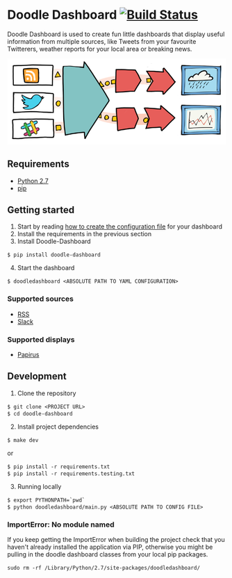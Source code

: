 # Doodle Dashboard [![Build Status](https://travis-ci.org/SketchingDev/Doodle-Dashboard.svg?branch=master)](https://travis-ci.org/SketchingDev/Doodle-Dashboard)

Doodle Dashboard is used to create fun little dashboards that display useful information from multiple sources, like
Tweets from your favourite Twitterers, weather reports for your local area or breaking news.

![High level diagram of messages flowing through framework](docs/images/flow-diagram.png?raw=true)

## Requirements
  * [Python 2.7](https://www.python.org/downloads/)
  * [pip](https://pip.pypa.io/en/stable/installing/)

## Getting started

  1. Start by reading [how to create the configuration file]() for your dashboard
  2. Install the requirements in the previous section
  3. Install Doodle-Dashboard
```
$ pip install doodle-dashboard
```
  4. Start the dashboard
```
$ doodledashboard <ABSOLUTE PATH TO YAML CONFIGURATION>
```

### Supported sources
  * [RSS](http://www.whatisrss.com/)
  * [Slack](https://slack.com/)

### Supported displays
  * [Papirus](https://uk.pi-supply.com/products/papirus-epaper-eink-screen-hat-for-raspberry-pi)


## Development

1. Clone the repository
```
$ git clone <PROJECT URL>
$ cd doodle-dashboard
```

2. Install project dependencies
```
$ make dev
```
or
```
$ pip install -r requirements.txt
$ pip install -r requirements.testing.txt
```

3. Running locally
```
$ export PYTHONPATH=`pwd`
$ python doodledashboard/main.py <ABSOLUTE PATH TO CONFIG FILE>
```

### ImportError: No module named

If you keep getting the ImportError when building the project check that you
haven't already installed the application via PIP, otherwise you might be pulling
in the doodle dashboard classes from your local pip packages.

```
sudo rm -rf /Library/Python/2.7/site-packages/doodledashboard/
```

